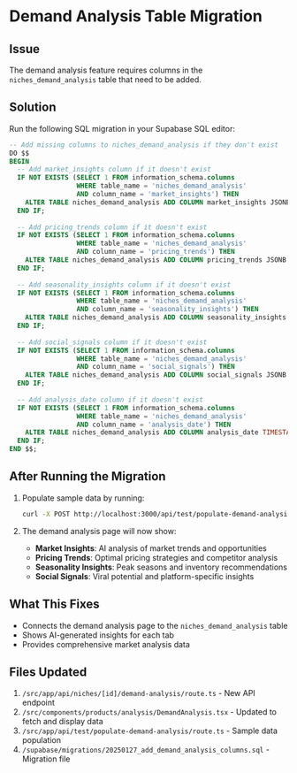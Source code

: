# Demand Analysis Table Migration

## Issue
The demand analysis feature requires columns in the `niches_demand_analysis` table that need to be added.

## Solution
Run the following SQL migration in your Supabase SQL editor:

```sql
-- Add missing columns to niches_demand_analysis if they don't exist
DO $$ 
BEGIN
  -- Add market_insights column if it doesn't exist
  IF NOT EXISTS (SELECT 1 FROM information_schema.columns 
                 WHERE table_name = 'niches_demand_analysis' 
                 AND column_name = 'market_insights') THEN
    ALTER TABLE niches_demand_analysis ADD COLUMN market_insights JSONB DEFAULT '{}'::jsonb;
  END IF;
  
  -- Add pricing_trends column if it doesn't exist
  IF NOT EXISTS (SELECT 1 FROM information_schema.columns 
                 WHERE table_name = 'niches_demand_analysis' 
                 AND column_name = 'pricing_trends') THEN
    ALTER TABLE niches_demand_analysis ADD COLUMN pricing_trends JSONB DEFAULT '{}'::jsonb;
  END IF;
  
  -- Add seasonality_insights column if it doesn't exist
  IF NOT EXISTS (SELECT 1 FROM information_schema.columns 
                 WHERE table_name = 'niches_demand_analysis' 
                 AND column_name = 'seasonality_insights') THEN
    ALTER TABLE niches_demand_analysis ADD COLUMN seasonality_insights JSONB DEFAULT '{}'::jsonb;
  END IF;
  
  -- Add social_signals column if it doesn't exist
  IF NOT EXISTS (SELECT 1 FROM information_schema.columns 
                 WHERE table_name = 'niches_demand_analysis' 
                 AND column_name = 'social_signals') THEN
    ALTER TABLE niches_demand_analysis ADD COLUMN social_signals JSONB DEFAULT '{}'::jsonb;
  END IF;
  
  -- Add analysis_date column if it doesn't exist
  IF NOT EXISTS (SELECT 1 FROM information_schema.columns 
                 WHERE table_name = 'niches_demand_analysis' 
                 AND column_name = 'analysis_date') THEN
    ALTER TABLE niches_demand_analysis ADD COLUMN analysis_date TIMESTAMP WITH TIME ZONE DEFAULT NOW();
  END IF;
END $$;
```

## After Running the Migration

1. Populate sample data by running:
   ```bash
   curl -X POST http://localhost:3000/api/test/populate-demand-analysis
   ```

2. The demand analysis page will now show:
   - **Market Insights**: AI analysis of market trends and opportunities
   - **Pricing Trends**: Optimal pricing strategies and competitor analysis
   - **Seasonality Insights**: Peak seasons and inventory recommendations
   - **Social Signals**: Viral potential and platform-specific insights

## What This Fixes

- Connects the demand analysis page to the `niches_demand_analysis` table
- Shows AI-generated insights for each tab
- Provides comprehensive market analysis data

## Files Updated

1. `/src/app/api/niches/[id]/demand-analysis/route.ts` - New API endpoint
2. `/src/components/products/analysis/DemandAnalysis.tsx` - Updated to fetch and display data
3. `/src/app/api/test/populate-demand-analysis/route.ts` - Sample data population
4. `/supabase/migrations/20250127_add_demand_analysis_columns.sql` - Migration file